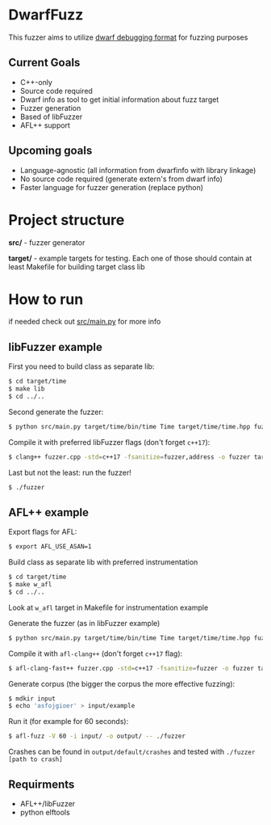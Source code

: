 # DwarfFuzz

This fuzzer aims to utilize [dwarf debugging format](https://dwarfstd.org/) for fuzzing purposes

## Current Goals

- C++-only
- Source code required
- Dwarf info as tool to get initial information about fuzz target
- Fuzzer generation
- Based of libFuzzer
- AFL++ support

## Upcoming goals

- Language-agnostic (all information from dwarfinfo with library linkage)
- No source code required (generate extern's from dwarf info)
- Faster language for fuzzer generation (replace python)

# Project structure

**src/** - fuzzer generator

**target/** - example targets for testing. Each one of those should contain at least Makefile for building target class lib

# How to run

if needed check out [src/main.py](gen/main.py) for more info

## libFuzzer example
First you need to build class as separate lib:
```bash
$ cd target/time
$ make lib
$ cd ../..
```

Second generate the fuzzer:
```bash
$ python src/main.py target/time/bin/time Time target/time/time.hpp fuzzer.cpp
```

Compile it with preferred libFuzzer flags (don't forget `c++17`):
```bash
$ clang++ fuzzer.cpp -std=c++17 -fsanitize=fuzzer,address -o fuzzer target/time/bin/time
```

Last but not the least: run the fuzzer!
```bash
$ ./fuzzer
```

## AFL++ example

Export flags for AFL:
```bash
$ export AFL_USE_ASAN=1
```

Build class as separate lib with preferred instrumentation
```bash
$ cd target/time
$ make w_afl
$ cd ../..
```
Look at `w_afl` target in Makefile for instrumentation example


Generate the fuzzer (as in libFuzzer example)
```bash
$ python src/main.py target/time/bin/time Time target/time/time.hpp fuzzer.cpp
```

Compile it with `afl-clang++` (don't forget `c++17` flag):
```bash
$ afl-clang-fast++ fuzzer.cpp -std=c++17 -fsanitize=fuzzer -o fuzzer target/time/bin/time
```

Generate corpus (the bigger the corpus the more effective fuzzing):
```bash
$ mdkir input
$ echo 'asfojgioer' > input/example
```

Run it (for example for 60 seconds):
```bash
$ afl-fuzz -V 60 -i input/ -o output/ -- ./fuzzer
```

Crashes can be found in `output/default/crashes` and tested with `./fuzzer [path to crash]`

## Requirments

- AFL++/libFuzzer
- python elftools